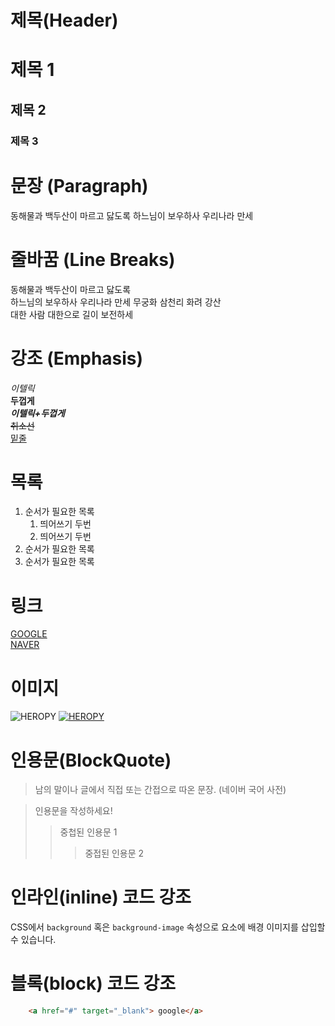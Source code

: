 # 제목(Header)

# 제목 1

## 제목 2

### 제목 3

# 문장 (Paragraph)

동해물과 백두산이 마르고 닳도록
하느님이 보우하사 우리나라 만세

# 줄바꿈 (Line Breaks)

동해물과 백두산이 마르고 닳도록  
하느님의 보우하사 우리나라 만세
무궁화 삼천리 화려 강산<br />
대한 사람 대한으로 길이 보전하세

# 강조 (Emphasis)
_이텔릭_  
**두껍게**  
**_이텔릭+두껍게_**  
~~취소선~~  
<u>밑줄</u>

# 목록
1. 순서가 필요한 목록  
    1. 띄어쓰기 두번 
    2. 띄어쓰기 두번
1. 순서가 필요한 목록
1. 순서가 필요한 목록

# 링크
[GOOGLE](https://google.com)  
[NAVER](https://naver.com "네이버로 이동!")  

# 이미지
![HEROPY](https://heropy.blog/css/images/logo.png)
[![HEROPY](https://heropy.blog/css/images/logo.png)](https://heropy.blog/)

# 인용문(BlockQuote)
> 남의 말이나 글에서 직접 또는 간접으로 따온 문장.
> (네이버 국어 사전)

> 인용문을 작성하세요!
>> 중첩된 인용문 1
>>> 중접된 인용문 2

# 인라인(inline) 코드 강조  
CSS에서 `background` 혹은
`background-image` 속성으로 요소에 배경 이미지를 삽입할 수 있습니다.  

# 블록(block) 코드 강조
```html
    <a href="#" target="_blank"> google</a>
```